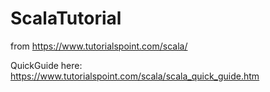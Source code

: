 # ScalaTutorial

from https://www.tutorialspoint.com/scala/

QuickGuide here: https://www.tutorialspoint.com/scala/scala_quick_guide.htm
